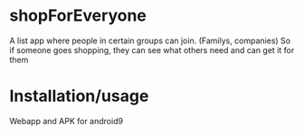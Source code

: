 # shopForEveryone
A list app where people in certain groups can join. (Familys, companies) So if someone goes shopping, they can see what others need and can get it for them

# Installation/usage
Webapp and APK for android9